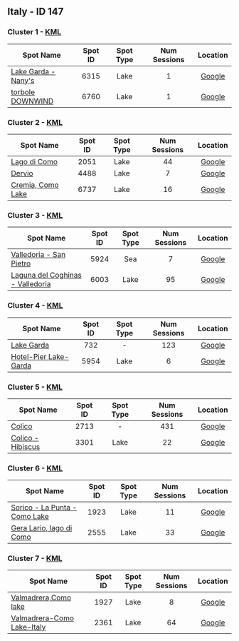 ## Italy - ID 147

### Cluster 1 - [KML](1.kml)

| Spot Name | Spot ID | Spot Type | Num Sessions | Location |
| --------- | :-----: | :-------: | :----------: | :------: |
| [Lake Garda - Nany's](https://www.gps-speedsurfing.com/mygps.aspx?mnu=spotsearch&val=6315.md) | 6315 | Lake | 1| [Google](https://www.google.com/maps/search/?api=1&query=45.806355,10.834175)
| [torbole DOWNWIND](https://www.gps-speedsurfing.com/mygps.aspx?mnu=spotsearch&val=6760.md) | 6760 | Lake | 1| [Google](https://www.google.com/maps/search/?api=1&query=45.8111284,10.82753515)

### Cluster 2 - [KML](2.kml)

| Spot Name | Spot ID | Spot Type | Num Sessions | Location |
| --------- | :-----: | :-------: | :----------: | :------: |
| [Lago di Como](https://www.gps-speedsurfing.com/mygps.aspx?mnu=spotsearch&val=2051.md) | 2051 | Lake | 44| [Google](https://www.google.com/maps/search/?api=1&query=46.09127865,9.29351825)
| [Dervio](https://www.gps-speedsurfing.com/mygps.aspx?mnu=spotsearch&val=4488.md) | 4488 | Lake | 7| [Google](https://www.google.com/maps/search/?api=1&query=46.07875048,9.289800839)
| [Cremia, Como Lake](https://www.gps-speedsurfing.com/mygps.aspx?mnu=spotsearch&val=6737.md) | 6737 | Lake | 16| [Google](https://www.google.com/maps/search/?api=1&query=46.08630955,9.292101)

### Cluster 3 - [KML](3.kml)

| Spot Name | Spot ID | Spot Type | Num Sessions | Location |
| --------- | :-----: | :-------: | :----------: | :------: |
| [Valledoria - San Pietro](https://www.gps-speedsurfing.com/mygps.aspx?mnu=spotsearch&val=5924.md) | 5924 | Sea | 7| [Google](https://www.google.com/maps/search/?api=1&query=40.93556325,8.80188715)
| [Laguna del Coghinas - Valledoria](https://www.gps-speedsurfing.com/mygps.aspx?mnu=spotsearch&val=6003.md) | 6003 | Lake | 95| [Google](https://www.google.com/maps/search/?api=1&query=40.93261426,8.81118409)

### Cluster 4 - [KML](4.kml)

| Spot Name | Spot ID | Spot Type | Num Sessions | Location |
| --------- | :-----: | :-------: | :----------: | :------: |
| [Lake Garda](https://www.gps-speedsurfing.com/mygps.aspx?mnu=spotsearch&val=732.md) | 732 | - | 123| [Google](https://www.google.com/maps/search/?api=1&query=45.84641009,10.84493726)
| [Hotel-Pier Lake-Garda](https://www.gps-speedsurfing.com/mygps.aspx?mnu=spotsearch&val=5954.md) | 5954 | Lake | 6| [Google](https://www.google.com/maps/search/?api=1&query=45.84394986,10.84150727)

### Cluster 5 - [KML](5.kml)

| Spot Name | Spot ID | Spot Type | Num Sessions | Location |
| --------- | :-----: | :-------: | :----------: | :------: |
| [Colico](https://www.gps-speedsurfing.com/mygps.aspx?mnu=spotsearch&val=2713.md) | 2713 | - | 431| [Google](https://www.google.com/maps/search/?api=1&query=46.15019747,9.370271229)
| [Colico - Hibiscus](https://www.gps-speedsurfing.com/mygps.aspx?mnu=spotsearch&val=3301.md) | 3301 | Lake | 22| [Google](https://www.google.com/maps/search/?api=1&query=46.15060971,9.368294818)

### Cluster 6 - [KML](6.kml)

| Spot Name | Spot ID | Spot Type | Num Sessions | Location |
| --------- | :-----: | :-------: | :----------: | :------: |
| [Sorico - La Punta - Como Lake](https://www.gps-speedsurfing.com/mygps.aspx?mnu=spotsearch&val=1923.md) | 1923 | Lake | 11| [Google](https://www.google.com/maps/search/?api=1&query=46.16143301,9.37404441)
| [Gera Lario, lago di Como](https://www.gps-speedsurfing.com/mygps.aspx?mnu=spotsearch&val=2555.md) | 2555 | Lake | 33| [Google](https://www.google.com/maps/search/?api=1&query=46.16031083,9.369263132)

### Cluster 7 - [KML](7.kml)

| Spot Name | Spot ID | Spot Type | Num Sessions | Location |
| --------- | :-----: | :-------: | :----------: | :------: |
| [Valmadrera,Como lake](https://www.gps-speedsurfing.com/mygps.aspx?mnu=spotsearch&val=1927.md) | 1927 | Lake | 8| [Google](https://www.google.com/maps/search/?api=1&query=45.8645333,9.373323825)
| [Valmadrera-Como Lake-Italy](https://www.gps-speedsurfing.com/mygps.aspx?mnu=spotsearch&val=2361.md) | 2361 | Lake | 64| [Google](https://www.google.com/maps/search/?api=1&query=45.86297947,9.373619284)

